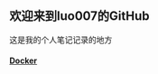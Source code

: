 ## 欢迎来到luo007的GitHub

这是我的个人笔记记录的地方
#### [Docker](https://github.com/luo007/luo007.github.io/blob/master/Docker/Docker.md)  

